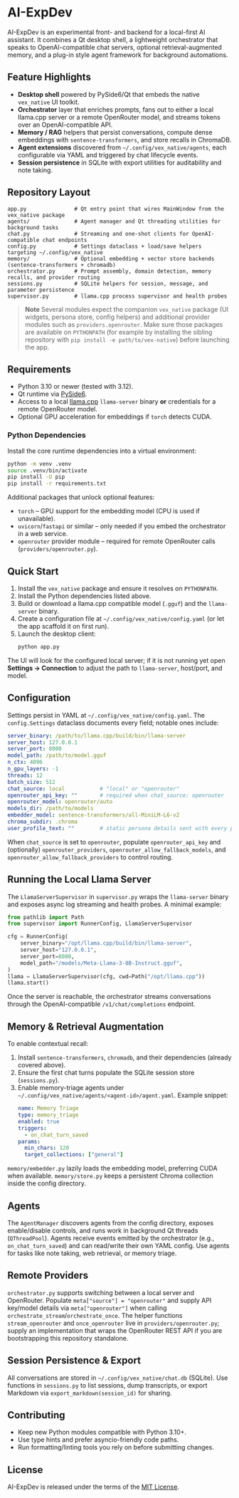 # AI-ExpDev

AI-ExpDev is an experimental front- and backend for a local-first AI assistant. It combines a Qt desktop shell, a lightweight orchestrator that speaks to OpenAI-compatible chat servers, optional retrieval-augmented memory, and a plug-in style agent framework for background automations.

## Feature Highlights
- **Desktop shell** powered by PySide6/Qt that embeds the native `vex_native` UI toolkit.
- **Orchestrator** layer that enriches prompts, fans out to either a local llama.cpp server or a remote OpenRouter model, and streams tokens over an OpenAI-compatible API.
- **Memory / RAG** helpers that persist conversations, compute dense embeddings with `sentence-transformers`, and store recalls in ChromaDB.
- **Agent extensions** discovered from `~/.config/vex_native/agents`, each configurable via YAML and triggered by chat lifecycle events.
- **Session persistence** in SQLite with export utilities for auditability and note taking.

## Repository Layout
```
app.py               # Qt entry point that wires MainWindow from the vex_native package
agents/              # Agent manager and Qt threading utilities for background tasks
chat.py              # Streaming and one-shot clients for OpenAI-compatible chat endpoints
config.py            # Settings dataclass + load/save helpers targeting ~/.config/vex_native
memory/              # Optional embedding + vector store backends (sentence-transformers + chromadb)
orchestrator.py      # Prompt assembly, domain detection, memory recalls, and provider routing
sessions.py          # SQLite helpers for session, message, and parameter persistence
supervisor.py        # llama.cpp process supervisor and health probes
```

> **Note**
> Several modules expect the companion `vex_native` package (UI widgets, persona store, config helpers) and additional provider modules such as `providers.openrouter`. Make sure those packages are available on `PYTHONPATH` (for example by installing the sibling repository with `pip install -e path/to/vex-native`) before launching the app.

## Requirements
- Python 3.10 or newer (tested with 3.12).
- Qt runtime via [PySide6](https://pypi.org/project/PySide6/).
- Access to a local [llama.cpp](https://github.com/ggerganov/llama.cpp) `llama-server` binary **or** credentials for a remote OpenRouter model.
- Optional GPU acceleration for embeddings if `torch` detects CUDA.

### Python Dependencies
Install the core runtime dependencies into a virtual environment:

```bash
python -m venv .venv
source .venv/bin/activate
pip install -U pip
pip install -r requirements.txt
```

Additional packages that unlock optional features:
- `torch` – GPU support for the embedding model (CPU is used if unavailable).
- `uvicorn`/`fastapi` or similar – only needed if you embed the orchestrator in a web service.
- `openrouter` provider module – required for remote OpenRouter calls (`providers/openrouter.py`).

## Quick Start
1. Install the `vex_native` package and ensure it resolves on `PYTHONPATH`.
2. Install the Python dependencies listed above.
3. Build or download a llama.cpp compatible model (`.gguf`) and the `llama-server` binary.
4. Create a configuration file at `~/.config/vex_native/config.yaml` (or let the app scaffold it on first run).
5. Launch the desktop client:
   ```bash
   python app.py
   ```

The UI will look for the configured local server; if it is not running yet open **Settings → Connection** to adjust the path to `llama-server`, host/port, and model.

## Configuration
Settings persist in YAML at `~/.config/vex_native/config.yaml`. The `config.Settings` dataclass documents every field; notable ones include:

```yaml
server_binary: /path/to/llama.cpp/build/bin/llama-server
server_host: 127.0.0.1
server_port: 8080
model_path: /path/to/model.gguf
n_ctx: 4096
n_gpu_layers: -1
threads: 12
batch_size: 512
chat_source: local           # "local" or "openrouter"
openrouter_api_key: ""       # required when chat_source: openrouter
openrouter_model: openrouter/auto
models_dir: /path/to/models
embedder_model: sentence-transformers/all-MiniLM-L6-v2
chroma_subdir: .chroma
user_profile_text: ""        # static persona details sent with every prompt
```

When `chat_source` is set to `openrouter`, populate `openrouter_api_key` and (optionally) `openrouter_providers`, `openrouter_allow_fallback_models`, and `openrouter_allow_fallback_providers` to control routing.

## Running the Local Llama Server
The `LlamaServerSupervisor` in `supervisor.py` wraps the `llama-server` binary and exposes async log streaming and health probes. A minimal example:

```python
from pathlib import Path
from supervisor import RunnerConfig, LlamaServerSupervisor

cfg = RunnerConfig(
    server_binary="/opt/llama.cpp/build/bin/llama-server",
    server_host="127.0.0.1",
    server_port=8080,
    model_path="/models/Meta-Llama-3-8B-Instruct.gguf",
)
llama = LlamaServerSupervisor(cfg, cwd=Path("/opt/llama.cpp"))
llama.start()
```

Once the server is reachable, the orchestrator streams conversations through the OpenAI-compatible `/v1/chat/completions` endpoint.

## Memory & Retrieval Augmentation
To enable contextual recall:
1. Install `sentence-transformers`, `chromadb`, and their dependencies (already covered above).
2. Ensure the first chat turns populate the SQLite session store (`sessions.py`).
3. Enable memory-triage agents under `~/.config/vex_native/agents/<agent-id>/agent.yaml`. Example snippet:
   ```yaml
   name: Memory Triage
   type: memory_triage
   enabled: true
   triggers:
     - on_chat_turn_saved
   params:
     min_chars: 120
     target_collections: ["general"]
   ```

`memory/embedder.py` lazily loads the embedding model, preferring CUDA when available. `memory/store.py` keeps a persistent Chroma collection inside the config directory.

## Agents
The `AgentManager` discovers agents from the config directory, exposes enable/disable controls, and runs work in background Qt threads (`QThreadPool`). Agents receive events emitted by the orchestrator (e.g., `on_chat_turn_saved`) and can read/write their own YAML config. Use agents for tasks like note taking, web retrieval, or memory triage.

## Remote Providers
`orchestrator.py` supports switching between a local server and OpenRouter. Populate `meta["source"] = "openrouter"` and supply API key/model details via `meta["openrouter"]` when calling `orchestrate_stream`/`orchestrate_once`. The helper functions `stream_openrouter` and `once_openrouter` live in `providers/openrouter.py`; supply an implementation that wraps the OpenRouter REST API if you are bootstrapping this repository standalone.

## Session Persistence & Export
All conversations are stored in `~/.config/vex_native/chat.db` (SQLite). Use functions in `sessions.py` to list sessions, dump transcripts, or export Markdown via `export_markdown(session_id)` for sharing.

## Contributing
- Keep new Python modules compatible with Python 3.10+.
- Use type hints and prefer asyncio-friendly code paths.
- Run formatting/linting tools you rely on before submitting changes.

## License
AI-ExpDev is released under the terms of the [MIT License](LICENSE).
